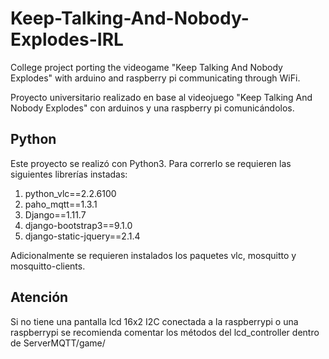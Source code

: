 # Keep-Talking-And-Nobody-Explodes-IRL
College project porting the videogame "Keep Talking And Nobody Explodes" with arduino and raspberry pi communicating through WiFi.

Proyecto universitario realizado en base al videojuego "Keep Talking And Nobody Explodes" con arduinos y una raspberry pi comunicándolos.

## Python
Este proyecto se realizó con Python3.
Para correrlo se requieren las siguientes librerías instadas:
1. python_vlc==2.2.6100
2. paho_mqtt==1.3.1
3. Django==1.11.7
4. django-bootstrap3==9.1.0
5. django-static-jquery==2.1.4

Adicionalmente se requieren instalados los paquetes vlc, mosquitto y mosquitto-clients.

## Atención
Si no tiene una pantalla lcd 16x2 I2C conectada a la raspberrypi o una raspberrypi se recomienda comentar los métodos del lcd_controller dentro de ServerMQTT/game/
